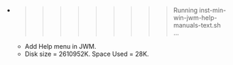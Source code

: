* >>>>>>>>> Running inst-min-win-jwm-help-manuals-text.sh ...
  * Add Help menu in JWM.
  * Disk size = 2610952K. Space Used = 28K.
